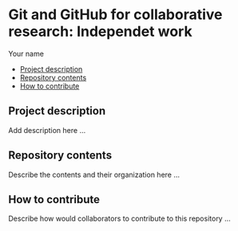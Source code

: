 Git and GitHub for collaborative research: Independet work
================
Your name

- [Project description](#project-description)
- [Repository contents](#repository-contents)
- [How to contribute](#how-to-contribute)

## Project description

Add description here …

## Repository contents

Describe the contents and their organization here …

## How to contribute

Describe how would collaborators to contribute to this repository …
